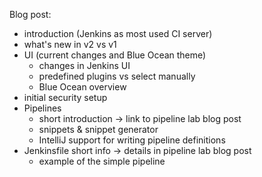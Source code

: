 Blog post: 

- introduction (Jenkins as most used CI server)
- what's new in v2 vs v1
- UI (current changes and Blue Ocean theme)
    - changes in Jenkins UI
    - predefined plugins vs select manually
    - Blue Ocean overview
- initial security setup
- Pipelines
    - short introduction -> link to pipeline lab blog post
    - snippets & snippet generator
    - IntelliJ support for writing pipeline definitions
- Jenkinsfile short info -> details in pipeline lab blog post
  - example of the simple pipeline
